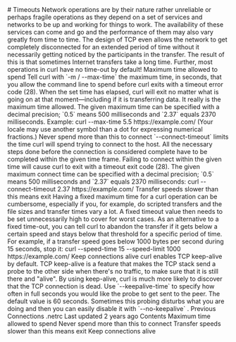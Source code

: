 <a href="timeouts.html" class="navButton-94f2579c--pageItemWithChildrenNested-2c5d8183--navButtonClickable-161b88ca--navButtonOpened-6a88552e">
</a>
<a href="telnet.html" class="navButton-94f2579c--pageItemWithChildrenNested-2c5d8183--navButtonClickable-161b88ca">
</a>
# <span class="text-4505230f--DisplayH900-bfb998fa--textContentFamily-49a318e1">Timeouts</span>
<span class="text-4505230f--UIH300-2063425d--textUIFamily-5ebd8e40--text-8ee2c8b2">
</span>
<span class="text-4505230f--UIH300-2063425d--textUIFamily-5ebd8e40--text-8ee2c8b2">
</span>
<span class="text-4505230f--TextH400-3033861f--textContentFamily-49a318e1">
<span data-key="303180c511754cb99c0dc8476165354e">
<span data-offset-key="303180c511754cb99c0dc8476165354e:0">Network operations are by their nature rather unreliable or perhaps fragile operations as they depend on a set of services and networks to be up and working for things to work. The availability of these services can come and go and the performance of them may also vary greatly from time to time.</span>
</span>
</span>
<span class="text-4505230f--TextH400-3033861f--textContentFamily-49a318e1">
<span data-key="4a921b3d7d4f46a58b6479664b73732b">
<span data-offset-key="4a921b3d7d4f46a58b6479664b73732b:0">The design of TCP even allows the network to get completely disconnected for an extended period of time without it necessarily getting noticed by the participants in the transfer.</span>
</span>
</span>
<span class="text-4505230f--TextH400-3033861f--textContentFamily-49a318e1">
<span data-key="6162bab433b845e9a954d96e39d9487c">
<span data-offset-key="6162bab433b845e9a954d96e39d9487c:0">The result of this is that sometimes Internet transfers take a long time. Further, most operations in curl have no time-out by default!</span>
</span>
</span>
<span class="text-4505230f--HeadingH700-04e1a2a3--textContentFamily-49a318e1">
<span data-key="c5c3ad885c8141a58004e3267129f865">
<span data-offset-key="c5c3ad885c8141a58004e3267129f865:0">Maximum time allowed to spend</span>
</span>
</span>
<span class="text-4505230f--TextH400-3033861f--textContentFamily-49a318e1">
<span data-key="30e70c7e0ea34290bfd50d419b1d9175">
<span data-offset-key="30e70c7e0ea34290bfd50d419b1d9175:0">Tell curl with </span>
<span data-offset-key="30e70c7e0ea34290bfd50d419b1d9175:1">`-m / --max-time`</span>
<span data-offset-key="30e70c7e0ea34290bfd50d419b1d9175:2"> the maximum time, in seconds, that you allow the command line to spend before curl exits with a timeout error code (28). When the set time has elapsed, curl will exit no matter what is going on at that moment—including if it is transferring data. It really is the maximum time allowed.</span>
</span>
</span>
<span class="text-4505230f--TextH400-3033861f--textContentFamily-49a318e1">
<span data-key="055496cbc211458fae9aaf97c3f430b0">
<span data-offset-key="055496cbc211458fae9aaf97c3f430b0:0">The given maximum time can be specified with a decimal precision; </span>
<span data-offset-key="055496cbc211458fae9aaf97c3f430b0:1">`0.5`</span>
<span data-offset-key="055496cbc211458fae9aaf97c3f430b0:2"> means 500 milliseconds and </span>
<span data-offset-key="055496cbc211458fae9aaf97c3f430b0:3">`2.37`</span>
<span data-offset-key="055496cbc211458fae9aaf97c3f430b0:4"> equals 2370 milliseconds.</span>
</span>
</span>
<span class="text-4505230f--TextH400-3033861f--textContentFamily-49a318e1">
<span data-key="b02aa0945e7f4fa8a07e03bb81ac6e10">
<span data-offset-key="b02aa0945e7f4fa8a07e03bb81ac6e10:0">Example:</span>
</span>
</span>    curl --max-time 5.5 https://example.com/<span class="text-4505230f--TextH400-3033861f--textContentFamily-49a318e1">
<span data-key="bdb0545a8a5645cbaf5f3fd3fc7c9eec">
<span data-offset-key="bdb0545a8a5645cbaf5f3fd3fc7c9eec:0">(Your locale may use another symbol than a dot for expressing numerical fractions.)</span>
</span>
</span>
<span class="text-4505230f--HeadingH700-04e1a2a3--textContentFamily-49a318e1">
<span data-key="2204a4c2395543d1b38d62db408e9816">
<span data-offset-key="2204a4c2395543d1b38d62db408e9816:0">Never spend more than this to connect</span>
</span>
</span>
<span class="text-4505230f--TextH400-3033861f--textContentFamily-49a318e1">
<span data-key="09e95f6859ca429fa20132722c2bb623">
<span data-offset-key="09e95f6859ca429fa20132722c2bb623:0">`--connect-timeout`</span>
<span data-offset-key="09e95f6859ca429fa20132722c2bb623:1"> limits the time curl will spend trying to connect to the host. All the necessary steps done before the connection is considered complete have to be completed within the given time frame. Failing to connect within the given time will cause curl to exit with a timeout exit code (28).</span>
</span>
</span>
<span class="text-4505230f--TextH400-3033861f--textContentFamily-49a318e1">
<span data-key="38452b90f0ad4d0287dbec86033137be">
<span data-offset-key="38452b90f0ad4d0287dbec86033137be:0">The given maximum connect time can be specified with a decimal precision; </span>
<span data-offset-key="38452b90f0ad4d0287dbec86033137be:1">`0.5`</span>
<span data-offset-key="38452b90f0ad4d0287dbec86033137be:2"> means 500 milliseconds and </span>
<span data-offset-key="38452b90f0ad4d0287dbec86033137be:3">`2.37`</span>
<span data-offset-key="38452b90f0ad4d0287dbec86033137be:4"> equals 2370 milliseconds:</span>
</span>
</span>    curl --connect-timeout 2.37 https://example.com/<span class="text-4505230f--HeadingH700-04e1a2a3--textContentFamily-49a318e1">
<span data-key="1557047690134a87988150d8afeecbc6">
<span data-offset-key="1557047690134a87988150d8afeecbc6:0">Transfer speeds slower than this means exit</span>
</span>
</span>
<span class="text-4505230f--TextH400-3033861f--textContentFamily-49a318e1">
<span data-key="1d1df564788b46a2b0e729145a76daed">
<span data-offset-key="1d1df564788b46a2b0e729145a76daed:0">Having a fixed maximum time for a curl operation can be cumbersome, especially if you, for example, do scripted transfers and the file sizes and transfer times vary a lot. A fixed timeout value then needs to be set unnecessarily high to cover for worst cases.</span>
</span>
</span>
<span class="text-4505230f--TextH400-3033861f--textContentFamily-49a318e1">
<span data-key="8d4c31ef0b8d4490a87af7c47bfe87f0">
<span data-offset-key="8d4c31ef0b8d4490a87af7c47bfe87f0:0">As an alternative to a fixed time-out, you can tell curl to abandon the transfer if it gets below a certain speed and stays below that threshold for a specific period of time.</span>
</span>
</span>
<span class="text-4505230f--TextH400-3033861f--textContentFamily-49a318e1">
<span data-key="9f05a7e014c440e1b3ee5ae6fce3af1f">
<span data-offset-key="9f05a7e014c440e1b3ee5ae6fce3af1f:0">For example, if a transfer speed goes below 1000 bytes per second during 15 seconds, stop it:</span>
</span>
</span>    curl --speed-time 15 --speed-limit 1000 https://example.com/<span class="text-4505230f--HeadingH700-04e1a2a3--textContentFamily-49a318e1">
<span data-key="26f7a19d7e894073ac43f5ba8c43e178">
<span data-offset-key="26f7a19d7e894073ac43f5ba8c43e178:0">Keep connections alive</span>
</span>
</span>
<span class="text-4505230f--TextH400-3033861f--textContentFamily-49a318e1">
<span data-key="e13fcd4a276c4535a498e7daa56881fc">
<span data-offset-key="e13fcd4a276c4535a498e7daa56881fc:0">curl enables TCP keep-alive by default. TCP keep-alive is a feature that makes the TCP stack send a probe to the other side when there's no traffic, to make sure that it is still there and "alive". By using keep-alive, curl is much more likely to discover that the TCP connection is dead.</span>
</span>
</span>
<span class="text-4505230f--TextH400-3033861f--textContentFamily-49a318e1">
<span data-key="4b6e30e4c26f460889211aaa70e2ec24">
<span data-offset-key="4b6e30e4c26f460889211aaa70e2ec24:0">Use </span>
<span data-offset-key="4b6e30e4c26f460889211aaa70e2ec24:1">`--keepalive-time`</span>
<span data-offset-key="4b6e30e4c26f460889211aaa70e2ec24:2"> to specify how often in full seconds you would like the probe to get sent to the peer. The default value is 60 seconds.</span>
</span>
</span>
<span class="text-4505230f--TextH400-3033861f--textContentFamily-49a318e1">
<span data-key="6c5c783846a64d1d9b165b0c76577cd6">
<span data-offset-key="6c5c783846a64d1d9b165b0c76577cd6:0">Sometimes this probing disturbs what you are doing and then you can easily disable it with </span>
<span data-offset-key="6c5c783846a64d1d9b165b0c76577cd6:1">`--no-keepalive`</span>
<span data-offset-key="6c5c783846a64d1d9b165b0c76577cd6:2">.</span>
</span>
</span>
<a href="connections.html" class="reset-3c756112--card-6570f064--whiteCard-fff091a4--cardPrevious-56a5e674">
</a>
<span class="text-4505230f--TextH200-a3425406--textContentFamily-49a318e1">Previous</span>
<span class="text-4505230f--UIH400-4e41e82a--textContentFamily-49a318e1">Connections</span>
<a href="netrc.html" class="reset-3c756112--card-6570f064--whiteCard-fff091a4--cardNext-19241c42">
</a>
<span class="text-4505230f--UIH400-4e41e82a--textContentFamily-49a318e1">.netrc</span>
<span class="text-4505230f--TextH200-a3425406--textContentFamily-49a318e1">Last updated 2 years ago</span>
<span class="text-4505230f--InfoH100-1e92e1d1--textContentFamily-49a318e1">Contents</span>
<a href="timeouts.html#maximum-time-allowed-to-spend" class="reset-3c756112--menuItem-aa02f6ec--menuItemLight-757d5235--menuItemInline-173bdf97--pageTocItem-f4427024">
</a>
<span class="text-4505230f--UIH300-2063425d--textContentFamily-49a318e1">
<span class="text-4505230f--UIH200-50ead35f--textContentFamily-49a318e1">Maximum time allowed to spend</span>
</span>
<a href="timeouts.html#never-spend-more-than-this-to-connect" class="reset-3c756112--menuItem-aa02f6ec--menuItemLight-757d5235--menuItemInline-173bdf97--pageTocItem-f4427024">
</a>
<span class="text-4505230f--UIH300-2063425d--textContentFamily-49a318e1">
<span class="text-4505230f--UIH200-50ead35f--textContentFamily-49a318e1">Never spend more than this to connect</span>
</span>
<a href="timeouts.html#transfer-speeds-slower-than-this-means-exit" class="reset-3c756112--menuItem-aa02f6ec--menuItemLight-757d5235--menuItemInline-173bdf97--pageTocItem-f4427024">
</a>
<span class="text-4505230f--UIH300-2063425d--textContentFamily-49a318e1">
<span class="text-4505230f--UIH200-50ead35f--textContentFamily-49a318e1">Transfer speeds slower than this means exit</span>
</span>
<a href="timeouts.html#keep-connections-alive" class="reset-3c756112--menuItem-aa02f6ec--menuItemLight-757d5235--menuItemInline-173bdf97--pageTocItem-f4427024">
</a>
<span class="text-4505230f--UIH300-2063425d--textContentFamily-49a318e1">
<span class="text-4505230f--UIH200-50ead35f--textContentFamily-49a318e1">Keep connections alive</span>
</span>
